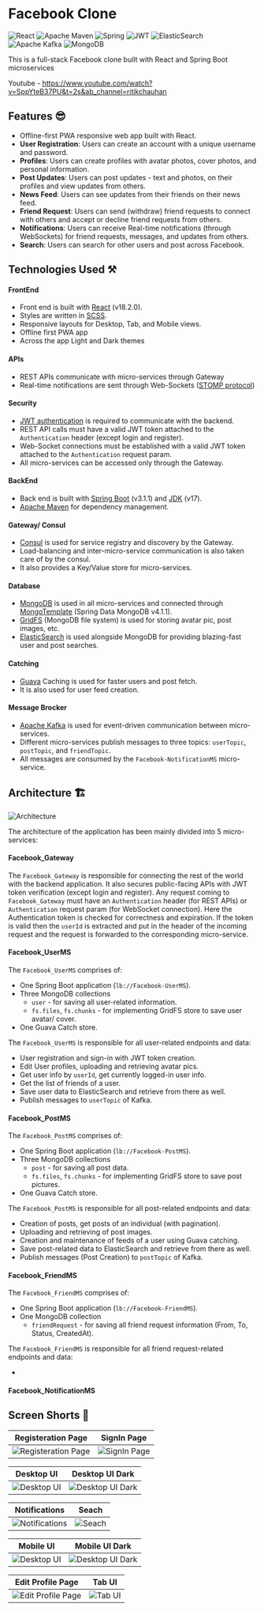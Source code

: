 # Facebook Clone

![React](https://img.shields.io/badge/react-%2320232a.svg?style=for-the-badge&logo=react&logoColor=%2361DAFB)
![Apache Maven](https://img.shields.io/badge/Apache%20Maven-C71A36?style=for-the-badge&logo=Apache%20Maven&logoColor=white)
![Spring](https://img.shields.io/badge/spring-%236DB33F.svg?style=for-the-badge&logo=spring&logoColor=white)
![JWT](https://img.shields.io/badge/JWT-black?style=for-the-badge&logo=JSON%20web%20tokens)
![ElasticSearch](https://img.shields.io/badge/-ElasticSearch-005571?style=for-the-badge&logo=elasticsearch)
![Apache Kafka](https://img.shields.io/badge/Apache%20Kafka-000?style=for-the-badge&logo=apachekafka)
![MongoDB](https://img.shields.io/badge/MongoDB-%234ea94b.svg?style=for-the-badge&logo=mongodb&logoColor=white)

This is a full-stack Facebook clone built with React and Spring Boot microservices

Youtube - https://www.youtube.com/watch?v=SppYteB37PU&t=2s&ab_channel=ritikchauhan

## Features 😎

- Offline-first PWA responsive web app built with React.
- **User Registration**: Users can create an account with a unique username and password.
- **Profiles**: Users can create profiles with avatar photos, cover photos, and personal information.
- **Post Updates**: Users can post updates - text and photos, on their profiles and view updates from others.
- **News Feed**: Users can see updates from their friends on their news feed.
- **Friend Request**: Users can send (withdraw) friend requests to connect with others and accept or decline friend requests from others.
- **Notifications**: Users can receive Real-time notifications (through WebSockets) for friend requests, messages, and updates from others.
- **Search**: Users can search for other users and post across Facebook.

## Technologies Used ⚒️

#### FrontEnd

  - Front end is built with [React](https://react.dev/) (v18.2.0).
  - Styles are written in [SCSS](https://sass-lang.com/).
  - Responsive layouts for Desktop, Tab, and Mobile views.
  - Offline first PWA app
  - Across the app Light and Dark themes

#### APIs

  - REST APIs communicate with micro-services through Gateway
  - Real-time notifications are sent through Web-Sockets ([STOMP protocol](https://stomp.github.io/))

#### Security
  - [JWT authentication](https://jwt.io/) is required to communicate with the backend.
  - REST API calls must have a valid JWT token attached to the `Authentication` header (except login and register).
  - Web-Socket connections must be established with a valid JWT token attached to the `Authentication` request param.
  - All micro-services can be accessed only through the Gateway.

#### BackEnd
  - Back end is built with [Spring Boot](https://spring.io/projects/spring-boot) (v3.1.1) and [JDK](https://www.oracle.com/java) (v17).
  - [Apache Maven](https://maven.apache.org/) for dependency management.

#### Gateway/ Consul
  - [Consul](https://www.consul.io/) is used for service registry and discovery by the Gateway.
  - Load-balancing and inter-micro-service communication is also taken care of by the consul.
  - It also provides a Key/Value store for micro-services.

#### Database
  - [MongoDB](https://www.mongodb.com/) is used in all micro-services and connected through [MongoTemplate](https://docs.spring.io/spring-data/mongodb/docs/current/api/org/springframework/data/mongodb/core/MongoTemplate.html) (Spring Data MongoDB v4.1.1).
  - [GridFS](https://www.mongodb.com/docs/manual/core/gridfs/) (MongoDB file system) is used for storing avatar pic, post images, etc.
  - [ElasticSearch](https://www.elastic.co/) is used alongside MongoDB for providing blazing-fast user and post searches.

#### Catching
  - [Guava](https://github.com/google/guava) Caching is used for faster users and post fetch.
  - It is also used for user feed creation.

#### Message Brocker
  - [Apache Kafka](https://kafka.apache.org/) is used for event-driven communication between micro-services.
  - Different micro-services publish messages to three topics: `userTopic`, `postTopic`, and `friendTopic`.
  - All messages are consumed by the `Facebook-NotificationMS` micro-service.

## Architecture 🏗️

![Architecture](/.github/assets/FaceBook_Architecture.png?raw=true "Facebook Architecture Diagram")

The architecture of the application has been mainly divided into 5 micro-services:

#### Facebook_Gateway

The `Facebook_Gateway` is responsible for connecting the rest of the world with the backend application. It also secures public-facing APIs with JWT token verification (except login and register). Any request coming to `Facebook_Gateway` must have an `Authentication` header (for REST APIs) or `Authentication` request param (for WebSocket connection). Here the Authentication token is checked for correctness and expiration. If the token is valid then the `userId` is extracted and put in the header of the incoming request and the request is forwarded to the corresponding micro-service.

#### Facebook_UserMS

The `Facebook_UserMS` comprises of:

- One Spring Boot application (`lb://Facebook-UserMS`).
- Three MongoDB collections
  - `user` - for saving all user-related information.
  - `fs.files`, `fs.chunks` - for implementing GridFS store to save user avatar/ cover.
- One Guava Catch store.

The `Facebook_UserMS` is responsible for all user-related endpoints and data:

- User registration and sign-in with JWT token creation.
- Edit User profiles, uploading and retrieving avatar pics.
- Get user info by `userId`, get currently logged-in user info.
- Get the list of friends of a user.
- Save user data to ElasticSearch and retrieve from there as well.
- Publish messages to `userTopic` of Kafka.

#### Facebook_PostMS

The `Facebook_PostMS` comprises of:

- One Spring Boot application (`lb://Facebook-PostMS`).
- Three MongoDB collections
  - `post` - for saving all post data.
  - `fs.files`, `fs.chunks` - for implementing GridFS store to save post pictures.
- One Guava Catch store.

The `Facebook_PostMS` is responsible for all post-related endpoints and data:

- Creation of posts, get posts of an individual (with pagination).
- Uploading and retrieving of post images.
- Creation and maintenance of feeds of a user using Guava catching.
- Save post-related data to ElasticSearch and retrieve from there as well.
- Publish messages (Post Creation) to `postTopic` of Kafka.

#### Facebook_FriendMS

The `Facebook_FriendMS` comprises of:

- One Spring Boot application (`lb://Facebook-FriendMS`).
- One MongoDB collection
  - `friendRequest` - for saving all friend request information (From, To, Status, CreatedAt).

The `Facebook_FriendMS` is responsible for all friend request-related endpoints and data:

- 

#### Facebook_NotificationMS

## Screen Shorts 📸

| Registeration Page                                    | SignIn Page                                           |
| ----------------------------------------------------- | --------------------------------------------- |
| ![Registeration Page](/.github/assets/Register_Page.png) | ![SignIn Page](/.github/assets/SignIn_Page.png) |

| Desktop UI                                    | Desktop UI Dark                                           |
| ----------------------------------------------------- | --------------------------------------------- |
| ![Desktop UI](/.github/assets/Desktop_UI.png) | ![Desktop UI Dark](/.github/assets/Desktop_UI_Dark.png) |

| Notifications                                    |  Seach                              |
| ----------------------------------------------------- | --------------------------------------------- |
| ![Notifications](/.github/assets/Notifications.png) | ![Seach](/.github/assets/Seach.png) |

| Mobile UI                                    | Mobile UI Dark                                           |
| ----------------------------------------------------- | --------------------------------------------- |
| ![Desktop UI](/.github/assets/Mobile_UI.png) | ![Desktop UI Dark](/.github/assets/Mobile_UI_Dark.png) |

| Edit Profile Page                                    | Tab UI                                |
| ----------------------------------------------------- | --------------------------------------------- |
| ![Edit Profile Page](/.github/assets/Edit_Profile_Page.png) | ![Tab UI](/.github/assets/Tab_UI.png) |
